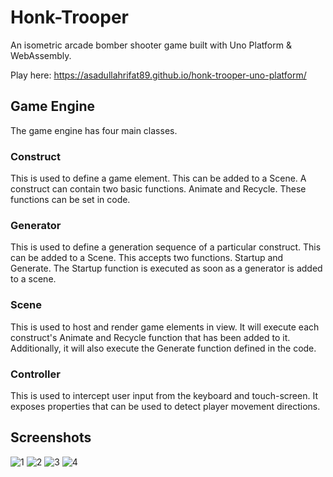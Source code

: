 # Honk-Trooper

An isometric arcade bomber shooter game built with Uno Platform & WebAssembly.

Play here: https://asadullahrifat89.github.io/honk-trooper-uno-platform/

## Game Engine

The game engine has four main classes.

### Construct

This is used to define a game element. This can be added to a Scene. A construct can contain two basic functions. Animate and Recycle. These functions can be set in code.

### Generator

This is used to define a generation sequence of a particular construct. This can be added to a Scene. This accepts two functions. Startup and Generate. The Startup function is executed as soon as a generator is added to a scene.

### Scene

This is used to host and render game elements in view. It will execute each construct's Animate and Recycle function that has been added to it. Additionally, it will also execute the Generate function defined in the code.

### Controller

This is used to intercept user input from the keyboard and touch-screen. It exposes properties that can be used to detect player movement directions.

## Screenshots

![1](https://user-images.githubusercontent.com/25480176/227133683-c3324fa9-3576-4b7e-a310-61852cea83f4.png)
![2](https://user-images.githubusercontent.com/25480176/227133696-260e2104-655b-4cc1-a275-d1a4a504e2f6.png)
![3](https://user-images.githubusercontent.com/25480176/227133713-345aa366-9506-488b-8a55-5fae91a218d3.png)
![4](https://user-images.githubusercontent.com/25480176/227133719-b68d4353-1cb0-434f-99be-0498349c11ee.png)
